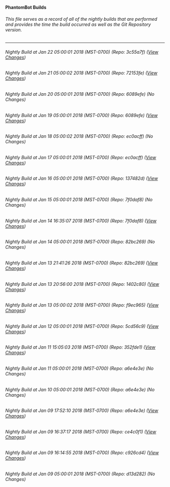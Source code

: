**PhantomBot Builds**

###### This file serves as a record of all of the nightly builds that are performed and provides the time the build occurred as well as the Git Repository version.
-------------------------------------------------------------------------------------------------------------
###### Nightly Build at Jan 22 05:00:01 2018 (MST-0700) (Repo: 3c55a7f) ([View Changes](https://github.com/PhantomBot/PhantomBot/compare/72153fe...3c55a7f))
###### Nightly Build at Jan 21 05:00:02 2018 (MST-0700) (Repo: 72153fe) ([View Changes](https://github.com/PhantomBot/PhantomBot/compare/6089efe...72153fe))
###### Nightly Build at Jan 20 05:00:01 2018 (MST-0700) (Repo: 6089efe) (No Changes)
###### Nightly Build at Jan 19 05:00:01 2018 (MST-0700) (Repo: 6089efe) ([View Changes](https://github.com/PhantomBot/PhantomBot/compare/ec0acff...6089efe))
###### Nightly Build at Jan 18 05:00:02 2018 (MST-0700) (Repo: ec0acff) (No Changes)
###### Nightly Build at Jan 17 05:00:01 2018 (MST-0700) (Repo: ec0acff) ([View Changes](https://github.com/PhantomBot/PhantomBot/compare/137482d...ec0acff))
###### Nightly Build at Jan 16 05:00:01 2018 (MST-0700) (Repo: 137482d) ([View Changes](https://github.com/PhantomBot/PhantomBot/compare/7f0daf8...137482d))
###### Nightly Build at Jan 15 05:00:01 2018 (MST-0700) (Repo: 7f0daf8) (No Changes)
###### Nightly Build at Jan 14 16:35:07 2018 (MST-0700) (Repo: 7f0daf8) ([View Changes](https://github.com/PhantomBot/PhantomBot/compare/82bc269...7f0daf8))
###### Nightly Build at Jan 14 05:00:01 2018 (MST-0700) (Repo: 82bc269) (No Changes)
###### Nightly Build at Jan 13 21:41:26 2018 (MST-0700) (Repo: 82bc269) ([View Changes](https://github.com/PhantomBot/PhantomBot/compare/1402c80...82bc269))
###### Nightly Build at Jan 13 20:56:00 2018 (MST-0700) (Repo: 1402c80) ([View Changes](https://github.com/PhantomBot/PhantomBot/compare/f9ec965...1402c80))
###### Nightly Build at Jan 13 05:00:02 2018 (MST-0700) (Repo: f9ec965) ([View Changes](https://github.com/PhantomBot/PhantomBot/compare/5cd56c9...f9ec965))
###### Nightly Build at Jan 12 05:00:01 2018 (MST-0700) (Repo: 5cd56c9) ([View Changes](https://github.com/PhantomBot/PhantomBot/compare/352fde1...5cd56c9))
###### Nightly Build at Jan 11 15:05:03 2018 (MST-0700) (Repo: 352fde1) ([View Changes](https://github.com/PhantomBot/PhantomBot/compare/a6e4e3e...352fde1))
###### Nightly Build at Jan 11 05:00:01 2018 (MST-0700) (Repo: a6e4e3e) (No Changes)
###### Nightly Build at Jan 10 05:00:01 2018 (MST-0700) (Repo: a6e4e3e) (No Changes)
###### Nightly Build at Jan 09 17:52:10 2018 (MST-0700) (Repo: a6e4e3e) ([View Changes](https://github.com/PhantomBot/PhantomBot/compare/ce4c0f1...a6e4e3e))
###### Nightly Build at Jan 09 16:37:17 2018 (MST-0700) (Repo: ce4c0f1) ([View Changes](https://github.com/PhantomBot/PhantomBot/compare/c926cd4...ce4c0f1))
###### Nightly Build at Jan 09 16:14:55 2018 (MST-0700) (Repo: c926cd4) ([View Changes](https://github.com/PhantomBot/PhantomBot/compare/d13d282...c926cd4))
###### Nightly Build at Jan 09 05:00:01 2018 (MST-0700) (Repo: d13d282) (No Changes)
